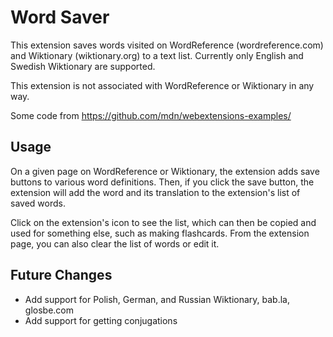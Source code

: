 # Word Saver

This extension saves words visited on WordReference (wordreference.com) and Wiktionary (wiktionary.org) to a text list. Currently only English and Swedish Wiktionary are supported.

This extension is not associated with WordReference or Wiktionary in any way.

Some code from https://github.com/mdn/webextensions-examples/

## Usage

On a given page on WordReference or Wiktionary, the extension adds save buttons to various word definitions. Then, if you click the save button, the extension will add the word and its translation to the extension's list of saved words. 

Click on the extension's icon to see the list, which can then be copied and used for something else, such as making flashcards. From the extension page, you can also clear the list of words or edit it.

## Future Changes

* Add support for Polish, German, and Russian Wiktionary, bab.la, glosbe.com
* Add support for getting conjugations
